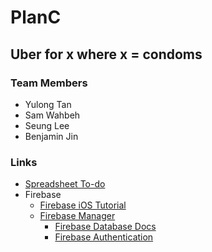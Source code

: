 # PlanC
## Uber for x where x = condoms
### Team Members
- Yulong Tan
- Sam Wahbeh
- Seung Lee
- Benjamin Jin

### Links
- [Spreadsheet To-do](https://docs.google.com/spreadsheets/d/1s15naCMnIKQp0g0ggVKkcBkiqJrFb1E6--GgaY6AgoA/edit?usp=sharing)
- Firebase
  - [Firebase iOS Tutorial](https://www.raywenderlich.com/139322/firebase-tutorial-getting-started-2)
  - [Firebase Manager](https://console.firebase.google.com/project/ios-plan-b/authentication/providers)
	- [Firebase Database Docs](https://firebase.google.com/docs/database/ios/start)
	- [Firebase Authentication](https://firebase.google.com/docs/auth/ios/manage-users)
